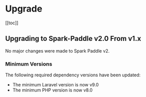 # Upgrade

[[toc]]

## Upgrading to Spark-Paddle v2.0 From v1.x

No major changes were made to Spark Paddle v2.

### Minimum Versions

The following required dependency versions have been updated:

- The minimum Laravel version is now v9.0
- The minimum PHP version is now v8.0
